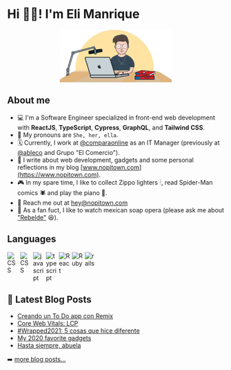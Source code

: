 # Hi 👋🏻! I'm Eli Manrique

<img src="./assets/eli-illustration.png" width="260" style="margin: 0 auto; display:block"/>

## About me
- 💻 I'm a Software Engineer specialized in front-end web development with **ReactJS**, **TypeScript**, **Cypress**, **GraphQL**, and **Tailwind CSS**.
- 👤 My pronouns are `She, her, ella`.
- 🗓 Currently, I work at [@comparaonline](https://github.com/comparaonline) as an IT Manager (previously at [@ableco](https://github.com/ableco) and Grupo "El Comercio").
- 📝 I write about web development, gadgets and some personal reflections in my blog [www.nopitown.com](https://www.nopitown.com).
- 🎮 In my spare time, I like to collect Zippo lighters 🕯, read Spider-Man comics 🕷 and play the piano 🎹.
- 📧 Reach me out at hey@nopitown.com
- 🥸 As a fan fuct, I like to watch mexican soap opera (please ask me about ["Rebelde"](https://en.wikipedia.org/wiki/Rebelde) 😆).

## Languages
<div style="display: flex; gap: 4px;">
    <img src="https://cdn.jsdelivr.net/gh/devicons/devicon/icons/html5/html5-original.svg" width="26px" alt="CSS" title="HTML" />
    <img src="https://cdn.jsdelivr.net/gh/devicons/devicon/icons/css3/css3-original.svg" width="26px" alt="CSS" title="CSS" />
    <img src="https://cdn.jsdelivr.net/gh/devicons/devicon/icons/javascript/javascript-original.svg" width="26px" alt="javascript" title="JavaScript" />
    <img src="https://cdn.jsdelivr.net/gh/devicons/devicon/icons/typescript/typescript-original.svg" width="26px" alt="typescript" title="TypeScript" />
    <img src="https://cdn.jsdelivr.net/gh/devicons/devicon/icons/react/react-original.svg" width="26px" alt="React" title="React JS" />
    <img src="https://cdn.jsdelivr.net/gh/devicons/devicon/icons/ruby/ruby-original.svg" width="26px" alt="Ruby" title="Ruby" />
    <img src="https://cdn.jsdelivr.net/gh/devicons/devicon/icons//rails/rails-plain.svg" width="26px" alt="rails" title="Rails" />
</div>

## 📕 Latest Blog Posts
<!-- BLOG-POST-LIST:START -->
- [Creando un To Do app con Remix](https://nopitown.com/creando-un-to-do-app-con-remix/)
- [Core Web Vitals: LCP](https://nopitown.com/learnings-about-core-web-vitals-lcp/)
- [#Wrapped2021: 5 cosas que hice diferente](https://nopitown.com/wrapped-2021-5-cosas-que-hice-diferente/)
- [My 2020 favorite gadgets](https://nopitown.com/my-2020-favorite-gadgets/)
- [Hasta siempre, abuela](https://nopitown.com/hasta-siempre/)
<!-- BLOG-POST-LIST:END -->

➡️ [more blog posts...](https://nopitown.com)